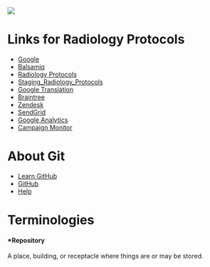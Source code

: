<img src="http://content.screencast.com/users/MichaelLyon/folders/Jing/media/abbc9871-dcaf-4483-91a0-cf3f434a72fb/2013-09-30_1027.png"></img>

<h1>
Links for Radiology Protocols
</h1>

* [Google](http://google.com/) 
* [Balsamiq](http://Balsamiq.com)
* [Radiology Protocols](https://RadiologyProtocols.com)
* [Staging_Radiology_Protocols](http://Staging.radiologyprotocols.com)
* [Google Translation](http://translate.google.com/)
* [Braintree](https://braintreegateway.com/)
* [Zendesk](http://help.radiologyprotocols.com/)
* [SendGrid](http://sendgrid.com/)
* [Google Analytics](http://Google.com/analytics)
* [Campaign Monitor](https://cramerdev.createsend.com/login.aspx)

<h1>
About Git
</h1>

* [Learn GitHub](http://try.github.io/levels/1/challenges/1)
* [GitHub](http://github.com/)
* [Help](https://help.github.com/)

<h1>
Terminologies
</h1>

<h4>
*Repository
</h4>
<p>   A place, building, or receptacle where things are or may be stored. </p>

